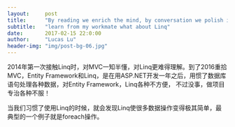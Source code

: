 ```yaml
---
layout:     post
title:      "By reading we enrich the mind, by conversation we polish it"
subtitle:   "learn from my workmate what about Linq"
date:       2017-02-15 22:0:00
author:     "Lucas Lu"
header-img: "img/post-bg-06.jpg"
---
```


<p>2014年第一次接触Linq时，对MVC一知半懂，对Linq更难得理解。到了2016重拾MVC，Entity Framework和Linq，是在用ASP.NET开发一年之后，用惯了数据库语句处理各种数据，对Entity Framework，Linq各种不方便，
不过没事，做项目专治各种不服！</p>

<p>当我们习惯了使用Linq的时候，就会发现Linq使很多数据操作变得极其简单，最典型的一个例子就是foreach操作。</p>
